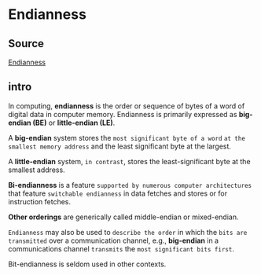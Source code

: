 # Endianness

## Source

[Endianness](https://en.wikipedia.org/wiki/Endianness)

## intro

In computing, **endianness** is the order or sequence of bytes of a word of digital data in computer memory. Endianness is primarily expressed as **big-endian (BE)** or **little-endian (LE)**.

A **big-endian** system stores the `most significant byte of a word` `at the smallest memory address` and the least significant byte at the largest.

A **little-endian** system, `in contrast`, stores the least-significant byte at the smallest address.

**Bi-endianness** is a feature `supported by numerous computer architectures` that feature `switchable endianness` in data fetches and stores or for instruction fetches.

**Other orderings** are generically called middle-endian or mixed-endian.

`Endianness` may also be used to `describe the order` in which the `bits are transmitted` over a communication channel, e.g., **big-endian** in a communications channel `transmits` the `most significant bits first`.

Bit-endianness is seldom used in other contexts.
